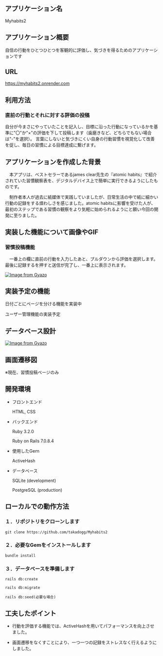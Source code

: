 ## アプリケーション名

Myhabits2

## アプリケーション概要

自信の行動をひとつひとつを客観的に評価し、気づきを得るためのアプリケーションです

## URL

https://myhabits2.onrender.com

## 利用方法

### 直前の行動とそれに対する評価の投稿

自分が今まさにやっていたことを記入し、目標に沿った行動になっているかを基準に"〇"か"×"の評価を下して投稿します（歯磨きなど、どちらでもない場合は"-"を選択）。
言葉にしないと気づきにくい自身の行動習慣を視覚化して改善を促し、毎日の習慣による目標達成に繋げます。

## アプリケーションを作成した背景

　本アプリは、ベストセラーであるjames clear先生の『atomic habits』で紹介されていた習慣観察表を、デジタルデバイス上で簡単に実行できるようにしたものです。

　制作者本人が過去に紙媒体で実践していましたが、日常生活の中で紙に細かい行動の記録をする煩わしさを感じました。atomic habitsに影響を受けた人が、最初のステップである習慣の観察をより気軽に始められるようにと願い今回の開発に至りました。

## 実装した機能について画像やGIF

### 習慣投稿機能

　一番上の欄に直前の行動を入力したあと、プルダウンから評価を選択します。最後に記録するを押すと送信が完了し、一番上に表示されます。

[![Image from Gyazo](https://i.gyazo.com/0a3829632a559688b423dd198a252766.gif)](https://gyazo.com/0a3829632a559688b423dd198a252766)

## 実装予定の機能

日付ごとにページを分ける機能を実装中

ユーザー管理機能の実装予定

## データベース設計

[![Image from Gyazo](https://i.gyazo.com/39e3fdab65f3cfaa169569b6a3c9bc2a.png)](https://gyazo.com/39e3fdab65f3cfaa169569b6a3c9bc2a)

## 画面遷移図

※現在、習慣投稿ページのみ

## 開発環境

* フロントエンド

    HTML, CSS

* バックエンド

    Ruby 3.2.0

    Ruby on Rails 7.0.8.4

* 使用したGeｍ

    ActiveHash

* データベース

    SQLite (development)

    PostgreSQL (production)

## ローカルでの動作方法

### １．リポジトリをクローンします

```
git clone https://github.com/takadogg/Myhabits2
```

### ２．必要なGemをインストールします

```
bundle install
```

### ３．データベースを準備します

```
rails db:create

rails db:migrate

rails db:seed(必要な場合)
```

## 工夫したポイント

* 行動を評価する機能では、ActiveHashを用いてパフォーマンスを向上させました。

* 画面遷移をなくすことにより、一つ一つの記録をストレスなく行えるようにしました。
